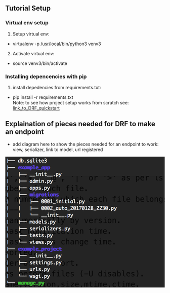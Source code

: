 ## Tutorial Setup

### Virtual env setup
1. Setup virtual env: 
  - virtualenv -p /usr/local/bin/python3 venv3  
2. Activate virtual env: 
  - source venv3/bin/activate 
  
### Installing depencencies with pip
1. install depedencies from requirements.txt: <br>
  - pip install -r requirements.txt <br>
    Note: to see how project setup works from scratch see: [link_to_DRF_quickstart](http://www.django-rest-framework.org/tutorial/quickstart/) 
    
## Explaination of pieces needed for DRF to make an endpoint

  - add diagram here to show the pieces needed for an endpoint to work: 
view, serializer, link to model, url registered


![tree structure of project](./tree_structure.png?raw=true "Optional Title")

  
